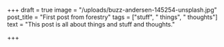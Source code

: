 +++
draft = true
image = "/uploads/buzz-andersen-145254-unsplash.jpg"
post_title = "First post from forestry"
tags = ["stuff", " things", " thoughts"]
text = "This post is all about things and stuff and thoughts."

+++
